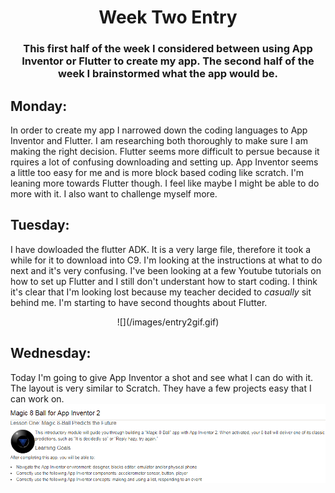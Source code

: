 # <center>Week Two Entry</center> 
### <center>This first half of the week I considered between using App Inventor or Flutter to create my app. The second half of the week I brainstormed what the app would be.</center> 
## Monday:
In order to create my app I narrowed down the coding languages to App Inventor and Flutter. I am researching both thoroughly to make sure I am making the right decision. Flutter seems more difficult to persue because it rquires a lot of confusing downloading and setting up. App Inventor seems a little too easy for me and is more block based coding like scratch. I'm leaning more towards Flutter though. I feel like maybe I might be able to do more with it. I also want to challenge myself more. 
## Tuesday:
I have dowloaded the flutter ADK. It is a very large file, therefore it took a while for it to download into C9. I'm looking at the instructions at what to do next and it's very confusing. I've been looking at a few Youtube tutorials on how to set up Flutter and I still don't understant how to start coding. I think it's clear that I'm looking lost because my teacher decided to *casually* sit behind me. I'm starting to have second thoughts about Flutter.
<center>![](/images/entry2gif.gif)</center>

## Wednesday:
Today I'm going to give App Inventor a shot and see what I can do with it. The layout is very similar to Scratch. They have a few projects easy that I can work on.
![](/images/AppInventor1.png)
